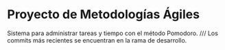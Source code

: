 # Proyecto de Metodologías Ágiles
Sistema para administrar tareas y tiempo con el método Pomodoro.
/// Los commits más recientes se encuentran en la rama de desarrollo.
